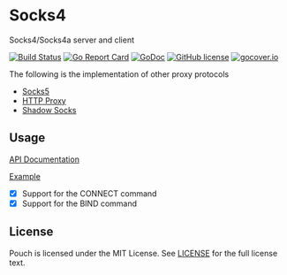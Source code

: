 # Socks4

Socks4/Socks4a server and client

[![Build Status](https://travis-ci.org/wzshiming/socks4.svg?branch=master)](https://travis-ci.org/wzshiming/socks4)
[![Go Report Card](https://goreportcard.com/badge/github.com/wzshiming/socks4)](https://goreportcard.com/report/github.com/wzshiming/socks4)
[![GoDoc](https://godoc.org/github.com/wzshiming/socks4?status.svg)](https://godoc.org/github.com/wzshiming/socks4)
[![GitHub license](https://img.shields.io/github/license/wzshiming/socks4.svg)](https://github.com/wzshiming/socks4/blob/master/LICENSE)
[![gocover.io](https://gocover.io/_badge/github.com/wzshiming/socks4)](https://gocover.io/github.com/wzshiming/socks4)

The following is the implementation of other proxy protocols

- [Socks5](https://github.com/wzshiming/socks5)
- [HTTP Proxy](https://github.com/wzshiming/httpproxy)
- [Shadow Socks](https://github.com/wzshiming/shadowsocks)

## Usage

[API Documentation](https://godoc.org/github.com/wzshiming/socks4)

[Example](https://github.com/wzshiming/socks4/blob/master/cmd/socks4/main.go)

- [x] Support for the CONNECT command
- [x] Support for the BIND command

## License

Pouch is licensed under the MIT License. See [LICENSE](https://github.com/wzshiming/socks4/blob/master/LICENSE) for the full license text.
